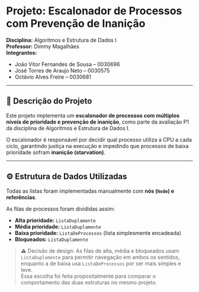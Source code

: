 # Projeto: Escalonador de Processos com Prevenção de Inanição

**Disciplina:** Algoritmos e Estrutura de Dados I  
**Professor:** Dimmy Magalhães  
**Integrantes:**  

- João Vitor Fernandes de Sousa –  0030696
- José Torres de Araujo Neto –  0030575
- Octávio Alves Freire – 0030681

---

## 🧠 Descrição do Projeto

Este projeto implementa um **escalonador de processos com múltiplos níveis de prioridade e prevenção de inanição**, como parte da avaliação P1 da disciplina de Algoritmos e Estrutura de Dados I.

O escalonador é responsável por decidir qual processo utiliza a CPU a cada ciclo, garantindo justiça na execução e impedindo que processos de baixa prioridade sofram **inanição (starvation)**.

---

## ⚙️ Estrutura de Dados Utilizadas
  
Todas as listas foram implementadas manualmente com **nós (`Node`) e referências**.

As filas de processos foram divididas assim:

- **Alta prioridade:** `ListaDuplamente`
- **Média prioridade:** `ListaDuplamente`
- **Baixa prioridade:** `ListaDeProcessos` (lista simplesmente encadeada)
- **Bloqueados:** `ListaDuplamente`

> ⚠️ Decisão de design: As filas de alta, média e bloqueados usam `ListaDuplamente` para permitir navegação em ambos os sentidos, enquanto a de baixa usa `ListaDeProcessos` por ser mais simples e leve.  
> Essa escolha foi feita propositalmente para comparar o comportamento das duas estruturas no mesmo projeto.
